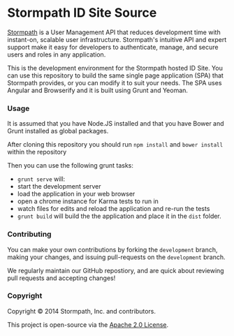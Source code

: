# Stormpath ID Site Source #

[Stormpath](http://stormpath.com/) is a User Management API that reduces development time with instant-on, scalable user infrastructure. Stormpath's intuitive API and expert support make it easy for developers to authenticate, manage, and secure users and roles in any application.

This is the development environment for the Stormpath hosted ID Site.  You can use this repository to build the same single page application (SPA) that Stormpath provides, or you can modify it to suit your needs.  The SPA uses Angular and Browserify and it is built using Grunt and Yeoman.

### Usage

It is assumed that you have Node.JS installed and that you have Bower and Grunt installed as global packages.

After cloning this repository you should run `npm install` and `bower install` within the repository

Then you can use the following grunt tasks:

* `grunt serve` will:
 * start the development server
 * load the application in your web browser
 * open a chrome instance for Karma tests to run in
 * watch files for edits and reload the application and re-run the tests
* `grunt build` will build the the application and place it in the `dist` folder.

### Contributing

You can make your own contributions by forking the <code>development</code> branch, making your changes, and issuing pull-requests on the <code>development</code> branch.

We regularly maintain our GitHub repostiory, and are quick about reviewing pull requests and accepting changes!

### Copyright ###

Copyright &copy; 2014 Stormpath, Inc. and contributors.

This project is open-source via the [Apache 2.0 License](http://www.apache.org/licenses/LICENSE-2.0).